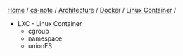 [Home](https://mengxianbin.github.io) /
[cs-note](https://mengxianbin.github.io/cs-note/content) /
[Architecture](https://mengxianbin.github.io/cs-note/content/Architecture) /
[Docker](https://mengxianbin.github.io/cs-note/content/Architecture/Docker) /
[Linux Container](https://mengxianbin.github.io/cs-note/content/Architecture/Docker/Linux%20Container) /

* LXC - Linux Container
    * cgroup
    * namespace
    * unionFS

